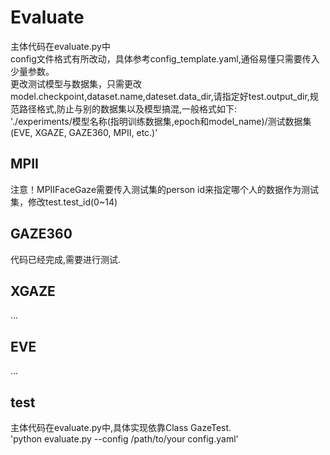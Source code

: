 # Evaluate
主体代码在evaluate.py中  
config文件格式有所改动，具体参考config_template.yaml,通俗易懂只需要传入少量参数。  
更改测试模型与数据集，只需更改model.checkpoint,dataset.name,dateset.data_dir,请指定好test.output_dir,规范路径格式,防止与别的数据集以及模型搞混,一般格式如下:  
'./experiments/模型名称(指明训练数据集,epoch和model_name)/测试数据集(EVE, XGAZE, GAZE360, MPII, etc.)'  

## MPII
注意！MPIIFaceGaze需要传入测试集的person id来指定哪个人的数据作为测试集，修改test.test_id(0~14)  
## GAZE360
代码已经完成,需要进行测试.  

## XGAZE
...  
## EVE
...  
## test
主体代码在evaluate.py中,具体实现依靠Class GazeTest.  
'python evaluate.py --config /path/to/your config.yaml'